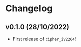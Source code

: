 # Changelog

<!--next-version-placeholder-->

## v0.1.0 (28/10/2022)

- First release of `cipher_iv2264`!